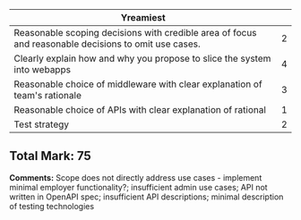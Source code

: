 | Yreamiest                                                                                                |   | 
|------------------------------------------------------------------------------------------------------|---|
| Reasonable scoping decisions with credible area of focus and reasonable decisions to omit use cases. |2 |
| Clearly explain how and why you propose to slice the system into webapps                             |4 |
| Reasonable choice of middleware with clear explanation of team's rationale                           |3 |
| Reasonable choice of APIs with clear explanation of rational                                         |1 |
| Test strategy                                                                                        |2 |

**Total Mark:** 
75
---

**Comments:**
Scope does not directly address use cases - implement minimal employer functionality?; insufficient admin use cases; API not written in OpenAPI spec; insufficient API descriptions; minimal description of testing technologies
